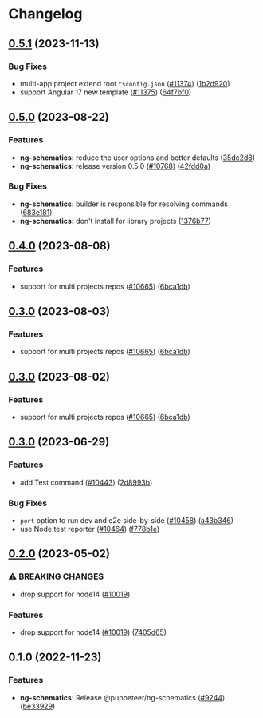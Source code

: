 # Changelog

## [0.5.1](https://github.com/puppeteer/puppeteer/compare/ng-schematics-v0.5.0...ng-schematics-v0.5.1) (2023-11-13)


### Bug Fixes

* multi-app project extend root `tsconfig.json` ([#11374](https://github.com/puppeteer/puppeteer/issues/11374)) ([1b2d920](https://github.com/puppeteer/puppeteer/commit/1b2d920fe638f3aad704ab8f21d1e4f4099b6d44))
* support Angular 17 new template ([#11375](https://github.com/puppeteer/puppeteer/issues/11375)) ([64f7bf0](https://github.com/puppeteer/puppeteer/commit/64f7bf0af442369a07352b11555ec3f612eb62b8))

## [0.5.0](https://github.com/puppeteer/puppeteer/compare/ng-schematics-v0.4.0...ng-schematics-v0.5.0) (2023-08-22)


### Features

* **ng-schematics:** reduce the user options and better defaults ([35dc2d8](https://github.com/puppeteer/puppeteer/commit/35dc2d884052b27a3f9c70b8646f95743be7b84d))
* **ng-schematics:** release version 0.5.0 ([#10768](https://github.com/puppeteer/puppeteer/issues/10768)) ([42fdd0a](https://github.com/puppeteer/puppeteer/commit/42fdd0a733acb2a9af3878bfa8927252f68ed465))


### Bug Fixes

* **ng-schematics:** builder is responsible for resolving commands ([683e181](https://github.com/puppeteer/puppeteer/commit/683e18189c0aedad7deb9007055a1a38801bbf08))
* **ng-schematics:** don't install for library projects ([1376b77](https://github.com/puppeteer/puppeteer/commit/1376b77a7ab2260c2fd236c3cf31abbd544193e8))

## [0.4.0](https://github.com/puppeteer/puppeteer/compare/ng-schematics-v0.3.0...ng-schematics-v0.4.0) (2023-08-08)


### Features

* support for multi projects repos ([#10665](https://github.com/puppeteer/puppeteer/issues/10665)) ([6bca1db](https://github.com/puppeteer/puppeteer/commit/6bca1db956c44358716d52f0b9f3c012ba0b482d))

## [0.3.0](https://github.com/puppeteer/puppeteer/compare/ng-schematics-v0.3.0...ng-schematics-v0.3.0) (2023-08-03)


### Features

* support for multi projects repos ([#10665](https://github.com/puppeteer/puppeteer/issues/10665)) ([6bca1db](https://github.com/puppeteer/puppeteer/commit/6bca1db956c44358716d52f0b9f3c012ba0b482d))

## [0.3.0](https://github.com/puppeteer/puppeteer/compare/ng-schematics-v0.3.0...ng-schematics-v0.3.0) (2023-08-02)


### Features

* support for multi projects repos ([#10665](https://github.com/puppeteer/puppeteer/issues/10665)) ([6bca1db](https://github.com/puppeteer/puppeteer/commit/6bca1db956c44358716d52f0b9f3c012ba0b482d))

## [0.3.0](https://github.com/puppeteer/puppeteer/compare/ng-schematics-v0.2.0...ng-schematics-v0.3.0) (2023-06-29)


### Features

* add Test command ([#10443](https://github.com/puppeteer/puppeteer/issues/10443)) ([2d8993b](https://github.com/puppeteer/puppeteer/commit/2d8993b45b0a0c5943907fe69f865e1064a23d3c))


### Bug Fixes

* `port` option to run dev and e2e side-by-side ([#10458](https://github.com/puppeteer/puppeteer/issues/10458)) ([a43b346](https://github.com/puppeteer/puppeteer/commit/a43b346bfc7f0071fcead1abb7d7b46dcf3c27f9))
* use Node test reporter ([#10464](https://github.com/puppeteer/puppeteer/issues/10464)) ([f778b1e](https://github.com/puppeteer/puppeteer/commit/f778b1e2a70f3d507ab2012d2918f5ed241a8d21))

## [0.2.0](https://github.com/puppeteer/puppeteer/compare/ng-schematics-v0.1.0...ng-schematics-v0.2.0) (2023-05-02)


### ⚠ BREAKING CHANGES

* drop support for node14 ([#10019](https://github.com/puppeteer/puppeteer/issues/10019))

### Features

* drop support for node14 ([#10019](https://github.com/puppeteer/puppeteer/issues/10019)) ([7405d65](https://github.com/puppeteer/puppeteer/commit/7405d6585aa09b240fbab09aa360674d4442b3d9))

## 0.1.0 (2022-11-23)


### Features

* **ng-schematics:** Release @puppeteer/ng-schematics ([#9244](https://github.com/puppeteer/puppeteer/issues/9244)) ([be33929](https://github.com/puppeteer/puppeteer/commit/be33929770e473992ad49029e6d038d36591e108))

